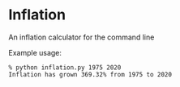 # Inflation
An inflation calculator for the command line

Example usage:

    % python inflation.py 1975 2020
    Inflation has grown 369.32% from 1975 to 2020
